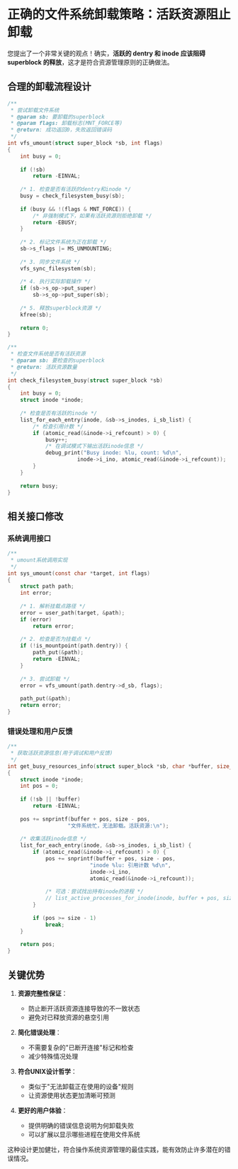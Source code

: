 # 正确的文件系统卸载策略：活跃资源阻止卸载

您提出了一个非常关键的观点！确实，**活跃的 dentry 和 inode 应该阻碍 superblock 的释放**，这才是符合资源管理原则的正确做法。

## 合理的卸载流程设计

```c
/**
 * 尝试卸载文件系统
 * @param sb: 要卸载的superblock
 * @param flags: 卸载标志(MNT_FORCE等)
 * @return: 成功返回0，失败返回错误码
 */
int vfs_umount(struct super_block *sb, int flags)
{
    int busy = 0;
    
    if (!sb)
        return -EINVAL;
    
    /* 1. 检查是否有活跃的dentry和inode */
    busy = check_filesystem_busy(sb);
    
    if (busy && !(flags & MNT_FORCE)) {
        /* 非强制模式下，如果有活跃资源则拒绝卸载 */
        return -EBUSY;
    }
    
    /* 2. 标记文件系统为正在卸载 */
    sb->s_flags |= MS_UNMOUNTING;
    
    /* 3. 同步文件系统 */
    vfs_sync_filesystem(sb);
    
    /* 4. 执行实际卸载操作 */
    if (sb->s_op->put_super)
        sb->s_op->put_super(sb);
    
    /* 5. 释放superblock资源 */
    kfree(sb);
    
    return 0;
}

/**
 * 检查文件系统是否有活跃资源
 * @param sb: 要检查的superblock
 * @return: 活跃资源数量
 */
int check_filesystem_busy(struct super_block *sb)
{
    int busy = 0;
    struct inode *inode;
    
    /* 检查是否有活跃的inode */
    list_for_each_entry(inode, &sb->s_inodes, i_sb_list) {
        /* 检查引用计数 */
        if (atomic_read(&inode->i_refcount) > 0) {
            busy++;
            /* 在调试模式下输出活跃inode信息 */
            debug_print("Busy inode: %lu, count: %d\n", 
                      inode->i_ino, atomic_read(&inode->i_refcount));
        }
    }
    
    return busy;
}
```

## 相关接口修改

### 系统调用接口

```c
/**
 * umount系统调用实现
 */
int sys_umount(const char *target, int flags)
{
    struct path path;
    int error;
    
    /* 1. 解析挂载点路径 */
    error = user_path(target, &path);
    if (error)
        return error;
    
    /* 2. 检查是否为挂载点 */
    if (!is_mountpoint(path.dentry)) {
        path_put(&path);
        return -EINVAL;
    }
    
    /* 3. 尝试卸载 */
    error = vfs_umount(path.dentry->d_sb, flags);
    
    path_put(&path);
    return error;
}
```

### 错误处理和用户反馈

```c
/**
 * 获取活跃资源信息(用于调试和用户反馈)
 */
int get_busy_resources_info(struct super_block *sb, char *buffer, size_t size)
{
    struct inode *inode;
    int pos = 0;
    
    if (!sb || !buffer)
        return -EINVAL;
    
    pos += snprintf(buffer + pos, size - pos, 
                   "文件系统忙，无法卸载。活跃资源:\n");
    
    /* 收集活跃inode信息 */
    list_for_each_entry(inode, &sb->s_inodes, i_sb_list) {
        if (atomic_read(&inode->i_refcount) > 0) {
            pos += snprintf(buffer + pos, size - pos,
                          "inode %lu: 引用计数 %d\n", 
                          inode->i_ino, 
                          atomic_read(&inode->i_refcount));
            
            /* 可选：尝试找出持有inode的进程 */
            // list_active_processes_for_inode(inode, buffer + pos, size - pos);
        }
        
        if (pos >= size - 1)
            break;
    }
    
    return pos;
}
```

## 关键优势

1. **资源完整性保证**：
   - 防止断开活跃资源连接导致的不一致状态
   - 避免对已释放资源的悬空引用

2. **简化错误处理**：
   - 不需要复杂的"已断开连接"标记和检查
   - 减少特殊情况处理

3. **符合UNIX设计哲学**：
   - 类似于"无法卸载正在使用的设备"规则
   - 让资源使用状态更加清晰可预测

4. **更好的用户体验**：
   - 提供明确的错误信息说明为何卸载失败
   - 可以扩展以显示哪些进程在使用文件系统

这种设计更加健壮，符合操作系统资源管理的最佳实践，能有效防止许多潜在的错误情况。